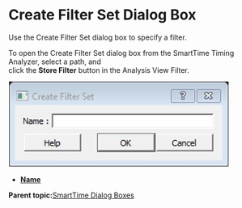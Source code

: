 # Create Filter Set Dialog Box

Use the Create Filter Set dialog box to specify a filter.

To open the Create Filter Set dialog box from the SmartTime Timing Analyzer, select a path, and<br /> click the **Store Filter** button in the Analysis View Filter.

![???](GUID-390D1429-F403-406B-9BEB-5EB932DF2574-low.jpg "Create Filter Set Dialog Box")

-   **[Name](GUID-00CDC4D2-523E-42BE-9F92-BF35C8C5FB3F.md)**  


**Parent topic:**[SmartTime Dialog Boxes](GUID-F96D2B4E-7DDD-4507-8621-C49A84F55C81.md)

